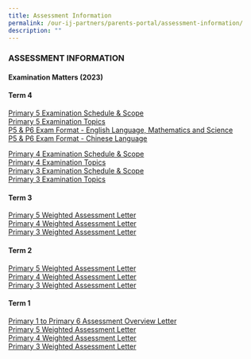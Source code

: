 ```yaml
---
title: Assessment Information
permalink: /our-ij-partners/parents-portal/assessment-information/
description: ""
---
```

### ASSESSMENT INFORMATION

#### Examination Matters (2023)<br>
#### **Term 4**

[Primary 5 Examination Schedule &amp; Scope](/files/Parents%20Portal/Assessment%20Information/p5%20eoy%20schedule.pdf)
<br>
[Primary 5 Examination Topics](/files/Parents%20Portal/Assessment%20Information/p5%20eoy%20scope.pdf) <br>
[P5 &amp; P6 Exam Format - English Language, Mathematics and Science](/files/Parents%20Portal/Assessment%20Information/EYE_2023_Format/p5&amp;p6_eoy%20exam%20format_el,%20math%20&amp;%20sc.pdf)
<br>
[P5 &amp; P6 Exam Format - Chinese Language](/files/Parents%20Portal/Assessment%20Information/EYE_2023_Format/p5&amp;p6_eoy%20exam%20format_cl.pdf)

[Primary 4 Examination Schedule &amp; Scope](/files/Parents%20Portal/Assessment%20Information/p4%20eoy%20schedule.pdf) <br>
[Primary 4 Examination Topics](/files/Parents%20Portal/Assessment%20Information/p4%20eoy%20scope.pdf)<br>
[Primary 3 Examination Schedule &amp; Scope](/files/Parents%20Portal/Assessment%20Information/p3%20eoy%20schedule.pdf)<br>
[Primary 3 Examination Topics](/files/Parents%20Portal/Assessment%20Information/p3%20eoy%20scope.pdf)


#### **Term 3** <br>
[Primary 5 Weighted Assessment Letter](/files/Parents%20Portal/Assessment%20Information/p5%20weighted%20assessment%20letter.pdf)
<br>
[Primary 4 Weighted Assessment Letter](/files/Parents%20Portal/Assessment%20Information/p4%20weighted%20assessment%20letter.pdf)
<br>
[Primary 3 Weighted Assessment Letter](/files/Parents%20Portal/Assessment%20Information/p3%20weighted%20assessment%20letter.pdf)

#### **Term 2** <br>
[Primary 5 Weighted Assessment Letter](/files/22%20Mar%202023_P5%20T2%20WA%20Letter_HA_PMY_036_2023.pdf)<br>
[Primary 4 Weighted Assessment Letter](/files/22%20Mar%202023_P4%20T2%20WA%20Letter_HA_PMY_035_2023.pdf)
<br>
[Primary 3 Weighted Assessment Letter](/files/22%20Mar%202023_P3%20T2%20WA%20Letter_HA_PMY_034_2023.pdf)

#### **Term 1** <br>
[Primary 1 to Primary 6 Assessment Overview Letter]()<br>
[Primary 5 Weighted Assessment Letter]()<br>
[Primary 4 Weighted Assessment Letter]()<br>
[Primary 3 Weighted Assessment Letter]()